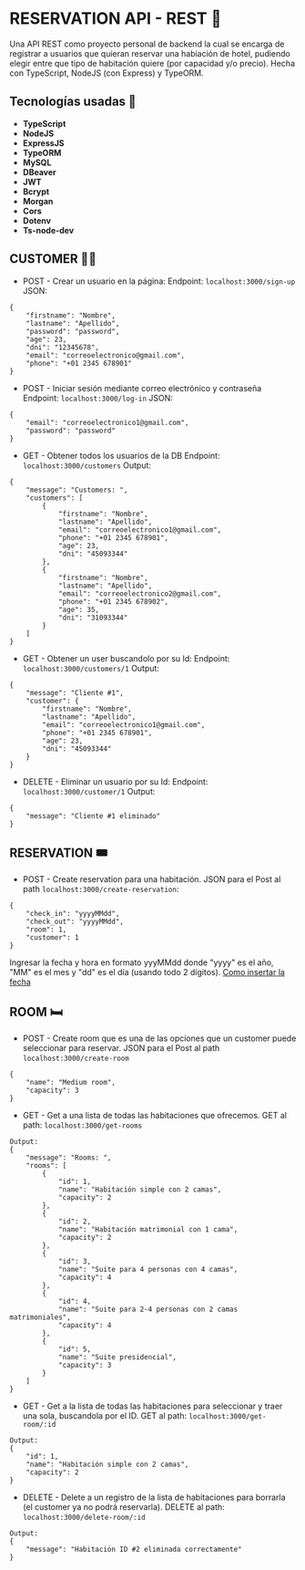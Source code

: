 # RESERVATION API - REST 🤖
Una API REST como proyecto personal de backend la cual se encarga de registrar a usuarios que quieran reservar una habiación de hotel, pudiendo elegir entre que tipo de habitación quiere (por capacidad y/o precio).
Hecha con TypeScript, NodeJS (con Express) y TypeORM.

## Tecnologías usadas 🔧
- **TypeScript**
- **NodeJS**
- **ExpressJS**
- **TypeORM**
- **MySQL**
- **DBeaver**
- **JWT**
- **Bcrypt**
- **Morgan**
- **Cors**
- **Dotenv**
- **Ts-node-dev**

## CUSTOMER 🧍🏻
- POST - Crear un usuario en la página:
Endpoint: ```localhost:3000/sign-up```
JSON: 
```
{
    "firstname": "Nombre",
    "lastname": "Apellido",
    "password": "password",
    "age": 23,
    "dni": "12345678",
    "email": "correoelectronico@gmail.com",
    "phone": "+01 2345 678901"
}
```

- POST - Iniciar sesión mediante correo electrónico y contraseña
Endpoint: ```localhost:3000/log-in```
JSON: 
```
{
    "email": "correoelectronico1@gmail.com",
    "password": "password"
}
```

- GET - Obtener todos los usuarios de la DB
Endpoint: ```localhost:3000/customers```
Output: 
```
{
    "message": "Customers: ",
    "customers": [
        {
            "firstname": "Nombre",
            "lastname": "Apellido",
            "email": "correoelectronico1@gmail.com",
            "phone": "+01 2345 678901",
            "age": 23,
            "dni": "45093344"
        },
        {
            "firstname": "Nombre",
            "lastname": "Apellido",
            "email": "correoelectronico2@gmail.com",
            "phone": "+01 2345 678902",
            "age": 35,
            "dni": "31093344"
        }
    ]
}
```

- GET - Obtener un user buscandolo por su Id:
Endpoint: ```localhost:3000/customers/1```
Output: 
```
{
    "message": "Cliente #1",
    "customer": {
        "firstname": "Nombre",
        "lastname": "Apellido",
        "email": "correoelectronico1@gmail.com",
        "phone": "+01 2345 678901",
        "age": 23,
        "dni": "45093344"
    }
}
```

- DELETE - Eliminar un usuario por su Id:
Endpoint: ```localhost:3000/customer/1```
Output: 
```
{
    "message": "Cliente #1 eliminado"
}
```

## RESERVATION 🎟️
- POST - Create reservation para una habitación. JSON para el Post al path ```localhost:3000/create-reservation```:
```
{
    "check_in": "yyyyMMdd",
    "check_out": "yyyyMMdd",
    "room": 1,
    "customer": 1
}
```
Ingresar la fecha y hora en formato yyyMMdd donde "yyyy" es el año, "MM" es el mes y "dd" es el día (usando todo 2 dígitos). [Como insertar la fecha](https://desarrolladores.me/2017/07/sql-server-forma-correcta-de-escribir-la-fecha/#:~:text=La%20manera%20correcta%20de%20escribir,momento%20de%20escribir%20la%20fecha.)

## ROOM 🛏️
- POST - Create room que es una de las opciones que un customer puede seleccionar para reservar. JSON para el Post al path ```localhost:3000/create-room```
```
{
    "name": "Medium room",
    "capacity": 3
}
```

- GET - Get a una lista de todas las habitaciones que ofrecemos. GET al path: ```localhost:3000/get-rooms```
```
Output:
{
    "message": "Rooms: ",
    "rooms": [
        {
            "id": 1,
            "name": "Habitación simple con 2 camas",
            "capacity": 2
        },
        {
            "id": 2,
            "name": "Habitación matrimonial con 1 cama",
            "capacity": 2
        },
        {
            "id": 3,
            "name": "Suite para 4 personas con 4 camas",
            "capacity": 4
        },
        {
            "id": 4,
            "name": "Suite para 2-4 personas con 2 camas matrimoniales",
            "capacity": 4
        },
        {
            "id": 5,
            "name": "Suite presidencial",
            "capacity": 3
        }
    ]
}
```

- GET - Get a la lista de todas las habitaciones para seleccionar y traer una sola, buscandola por el ID. GET al path: ```localhost:3000/get-room/:id```
```
Output:
{
    "id": 1,
    "name": "Habitación simple con 2 camas",
    "capacity": 2
}
```

- DELETE - Delete a un registro de la lista de habitaciones para borrarla (el customer ya no podrá reservarla). DELETE al path: ```localhost:3000/delete-room/:id```
```
Output: 
{
    "message": "Habitación ID #2 eliminada correctamente"
}
```
